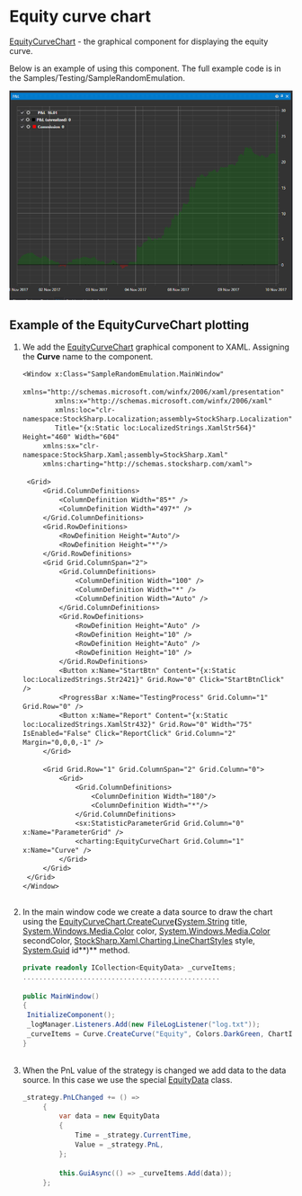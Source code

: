 # Equity curve chart

[EquityCurveChart](xref:StockSharp.Xaml.Charting.EquityCurveChart) \- the graphical component for displaying the equity curve. 

Below is an example of using this component. The full example code is in the Samples\/Testing\/SampleRandomEmulation. 

![Gui EquityCurveChart](../images/Gui_EquityCurveChart.png)

## Example of the EquityCurveChart plotting

1. We add the [EquityCurveChart](xref:StockSharp.Xaml.Charting.EquityCurveChart) graphical component to XAML. Assigning the **Curve** name to the component. 

   ```xaml
   <Window x:Class="SampleRandomEmulation.MainWindow"
           xmlns="http://schemas.microsoft.com/winfx/2006/xaml/presentation"
           xmlns:x="http://schemas.microsoft.com/winfx/2006/xaml"
           xmlns:loc="clr-namespace:StockSharp.Localization;assembly=StockSharp.Localization"
           Title="{x:Static loc:LocalizedStrings.XamlStr564}" Height="460" Width="604"
   		xmlns:sx="clr-namespace:StockSharp.Xaml;assembly=StockSharp.Xaml"
   		xmlns:charting="http://schemas.stocksharp.com/xaml">
       
   	<Grid>
   		<Grid.ColumnDefinitions>
   			<ColumnDefinition Width="85*" />
   			<ColumnDefinition Width="497*" />
   		</Grid.ColumnDefinitions>
   		<Grid.RowDefinitions>
   			<RowDefinition Height="Auto"/>
   			<RowDefinition Height="*"/>
   		</Grid.RowDefinitions>
   		<Grid Grid.ColumnSpan="2">
   			<Grid.ColumnDefinitions>
   				<ColumnDefinition Width="100" />
   				<ColumnDefinition Width="*" />
   				<ColumnDefinition Width="Auto" />
   			</Grid.ColumnDefinitions>
   			<Grid.RowDefinitions>
   				<RowDefinition Height="Auto" />
   				<RowDefinition Height="10" />
   				<RowDefinition Height="Auto" />
   				<RowDefinition Height="10" />
   			</Grid.RowDefinitions>
   			<Button x:Name="StartBtn" Content="{x:Static loc:LocalizedStrings.Str2421}" Grid.Row="0" Click="StartBtnClick" />
   			<ProgressBar x:Name="TestingProcess" Grid.Column="1" Grid.Row="0" />
   			<Button x:Name="Report" Content="{x:Static loc:LocalizedStrings.XamlStr432}" Grid.Row="0" Width="75" IsEnabled="False" Click="ReportClick" Grid.Column="2" Margin="0,0,0,-1" />
   		</Grid>
   		
   		<Grid Grid.Row="1" Grid.ColumnSpan="2" Grid.Column="0">
   			<Grid>
   				<Grid.ColumnDefinitions>
   					<ColumnDefinition Width="180"/>
   					<ColumnDefinition Width="*"/>
   				</Grid.ColumnDefinitions>
   				<sx:StatisticParameterGrid Grid.Column="0" x:Name="ParameterGrid" />
   				<charting:EquityCurveChart Grid.Column="1" x:Name="Curve" />
   			</Grid>
   		</Grid>
   	</Grid>
   </Window>
   	  				
   ```
2. In the main window code we create a data source to draw the chart using the [EquityCurveChart.CreateCurve](xref:StockSharp.Xaml.Charting.EquityCurveChart.CreateCurve(System.String,System.Windows.Media.Color,System.Windows.Media.Color,StockSharp.Xaml.Charting.LineChartStyles,System.Guid))**(**[System.String](xref:System.String) title, [System.Windows.Media.Color](xref:System.Windows.Media.Color) color, [System.Windows.Media.Color](xref:System.Windows.Media.Color) secondColor, [StockSharp.Xaml.Charting.LineChartStyles](xref:StockSharp.Xaml.Charting.LineChartStyles) style, [System.Guid](xref:System.Guid) id**)** method. 

   ```cs
   private readonly ICollection<EquityData> _curveItems;
   .................................................
                 		
   public MainWindow()
   {
   	InitializeComponent();
   	_logManager.Listeners.Add(new FileLogListener("log.txt"));
   	_curveItems = Curve.CreateCurve("Equity", Colors.DarkGreen, ChartIndicatorDrawStyles.Line);
   }
   	  				
   ```
3. When the PnL value of the strategy is changed we add data to the data source. In this case we use the special [EquityData](xref:StockSharp.Xaml.Charting.EquityData) class. 

   ```cs
   _strategy.PnLChanged += () =>
   		{
   			var data = new EquityData
   			{
   				Time = _strategy.CurrentTime,
   				Value = _strategy.PnL,
   			};
   			
   			this.GuiAsync(() => _curveItems.Add(data));
   		};
   	  				
   ```
